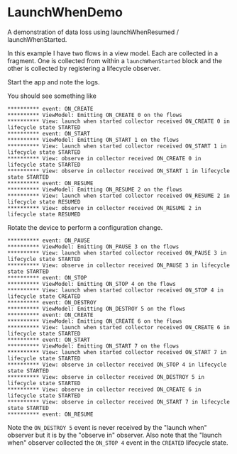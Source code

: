 # LaunchWhenDemo
A demonstration of data loss using launchWhenResumed / launchWhenStarted.

In this example I have two flows in a view model. Each are collected in a fragment. One is collected from within a `launchWhenStarted` block and the other is collected by registering a lifecycle observer.

Start the app and note the logs.

You should see something like 
```
********** event: ON_CREATE
********** ViewModel: Emitting ON_CREATE 0 on the flows
********** View: launch when started collector received ON_CREATE 0 in lifecycle state STARTED
********** event: ON_START
********** ViewModel: Emitting ON_START 1 on the flows
********** View: launch when started collector received ON_START 1 in lifecycle state STARTED
********** View: observe in collector received ON_CREATE 0 in lifecycle state STARTED
********** View: observe in collector received ON_START 1 in lifecycle state STARTED
********** event: ON_RESUME
********** ViewModel: Emitting ON_RESUME 2 on the flows
********** View: launch when started collector received ON_RESUME 2 in lifecycle state RESUMED
********** View: observe in collector received ON_RESUME 2 in lifecycle state RESUMED
```

Rotate the device to perform a configuration change.
```
********** event: ON_PAUSE
********** ViewModel: Emitting ON_PAUSE 3 on the flows
********** View: launch when started collector received ON_PAUSE 3 in lifecycle state STARTED
********** View: observe in collector received ON_PAUSE 3 in lifecycle state STARTED
********** event: ON_STOP
********** ViewModel: Emitting ON_STOP 4 on the flows
********** View: launch when started collector received ON_STOP 4 in lifecycle state CREATED
********** event: ON_DESTROY
********** ViewModel: Emitting ON_DESTROY 5 on the flows
********** event: ON_CREATE
********** ViewModel: Emitting ON_CREATE 6 on the flows
********** View: launch when started collector received ON_CREATE 6 in lifecycle state STARTED
********** event: ON_START
********** ViewModel: Emitting ON_START 7 on the flows
********** View: launch when started collector received ON_START 7 in lifecycle state STARTED
********** View: observe in collector received ON_STOP 4 in lifecycle state STARTED
********** View: observe in collector received ON_DESTROY 5 in lifecycle state STARTED
********** View: observe in collector received ON_CREATE 6 in lifecycle state STARTED
********** View: observe in collector received ON_START 7 in lifecycle state STARTED
********** event: ON_RESUME
```

Note the `ON_DESTROY 5` event is never received by the "launch when" observer but it is by the "observe in" observer. Also note that the "launch when" observer collected the `ON_STOP 4` event in the `CREATED` lifecycle state.
